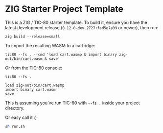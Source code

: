 # ZIG Starter Project Template

This is a ZIG / TIC-80 starter template. To build it, ensure you have the latest development release (`0.12.0-dev.2727+fad5e7a99` or newer), then run:

```
zig build --release=small
```

To import the resulting WASM to a cartridge:

```
tic80 --fs . --cmd 'load cart.wasmp & import binary zig-out/bin/cart.wasm & save'
```

Or from the TIC-80 console:

```
tic80 --fs .

load zig-out/bin/cart.wasmp
import binary cart.wasm
save
```

This is assuming you've run TIC-80 with `--fs .` inside your project directory.

Or easy call it :)
```zsh
sh run.sh
```
